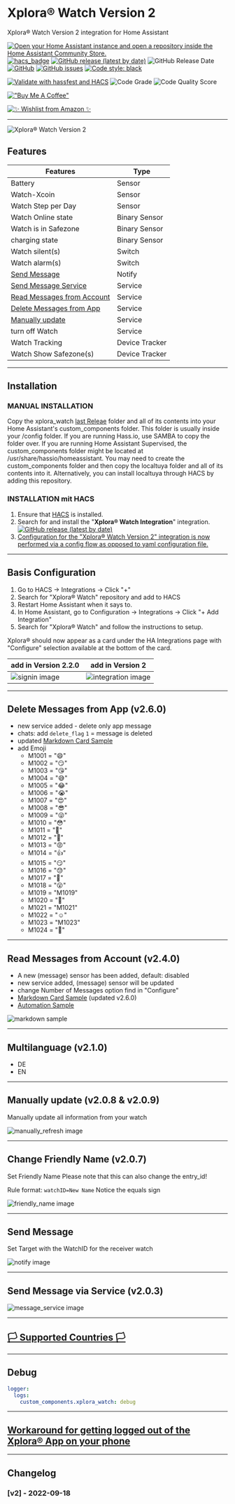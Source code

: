 # Xplora® Watch Version 2

Xplora® Watch Version 2 integration for Home Assistant

[![Open your Home Assistant instance and open a repository inside the Home Assistant Community Store.](https://my.home-assistant.io/badges/hacs_repository.svg)](https://my.home-assistant.io/redirect/hacs_repository/?owner=Ludy87&repository=xplora_watch&category=integration)\
[![hacs_badge](https://img.shields.io/badge/HACS-Default-orange.svg?style=for-the-badge&logo=appveyor)](https://github.com/hacs/integration)
[![GitHub release (latest by date)](https://img.shields.io/github/v/release/Ludy87/xplora_watch?style=for-the-badge&logo=appveyor)](https://github.com/Ludy87/xplora_watch/releases)
![GitHub Release Date](https://img.shields.io/github/release-date/Ludy87/xplora_watch?style=for-the-badge&logo=appveyor)
[![GitHub](https://img.shields.io/github/license/Ludy87/xplora_watch?style=for-the-badge&logo=appveyor)](LICENSE)
[![GitHub issues](https://img.shields.io/github/issues/Ludy87/xplora_watch?style=for-the-badge&logo=appveyor)](https://github.com/Ludy87/xplora_watch/issues)
[![Code style: black](https://img.shields.io/badge/code%20style-black-000000.svg?style=for-the-badge&logo=appveyor)](https://github.com/psf/black)

[![Validate with hassfest and HACS](https://github.com/Ludy87/xplora_watch/actions/workflows/hassfest.yaml/badge.svg)](https://github.com/Ludy87/xplora_watch/actions/workflows/hassfest.yaml)
![Code Grade](https://api.codiga.io/project/35408/status/svg)
![Code Quality Score](https://api.codiga.io/project/35408/score/svg)

[!["Buy Me A Coffee"](https://www.buymeacoffee.com/assets/img/custom_images/orange_img.png)](https://www.buymeacoffee.com/ludy87)

[![✨ Wishlist from Amazon ✨](https://www.astra-g.org/wp-content/uploads/2022/09/amazon_wish.png)](https://smile.amazon.de/registry/wishlist/2MX8QK8VE9MV1)

---
![Xplora® Watch Version 2](https://github.com/home-assistant/brands/blob/master/custom_integrations/xplora_watch/logo@2x.png?raw=true)

## Features

| Features                                                                                             | Type           |
| ---------------------------------------------------------------------------------------------------- | -------------- |
| Battery                                                                                              | Sensor         |
| Watch-Xcoin                                                                                          | Sensor         |
| Watch Step per Day                                                                                   | Sensor         |
| Watch Online state                                                                                   | Binary Sensor  |
| Watch is in Safezone                                                                                 | Binary Sensor  |
| charging state                                                                                       | Binary Sensor  |
| Watch silent(s)                                                                                      | Switch         |
| Watch alarm(s)                                                                                       | Switch         |
| [Send Message](https://github.com/Ludy87/xplora_watch#send-message)                                  | Notify         |
| [Send Message Service](https://github.com/Ludy87/xplora_watch#send-message-via-service-v203)         | Service        |
| [Read Messages from Account](https://github.com/Ludy87/xplora_watch#read-messages-from-account-v240) | Service        |
| [Delete Messages from App](https://github.com/Ludy87/xplora_watch#delete-messages-from-app-v260)     | Service        |
| [Manually update](https://github.com/Ludy87/xplora_watch#manually-update-v208--v209)                 | Service        |
| turn off Watch                                                                                       | Service        |
| Watch Tracking                                                                                       | Device Tracker |
| Watch Show Safezone(s)                                                                               | Device Tracker |
---

## Installation

### MANUAL INSTALLATION

Copy the xplora_watch [last Releae](https://github.com/Ludy87/xplora_watch/releases) folder and all of its contents into your Home Assistant's custom_components folder. This folder is usually inside your /config folder. If you are running Hass.io, use SAMBA to copy the folder over. If you are running Home Assistant Supervised, the custom_components folder might be located at /usr/share/hassio/homeassistant. You may need to create the custom_components folder and then copy the localtuya folder and all of its contents into it. Alternatively, you can install localtuya through HACS by adding this repository.

### INSTALLATION mit HACS

1. Ensure that [HACS](https://hacs.xyz/) is installed.
2. Search for and install the "__Xplora® Watch Integration__" integration. [![GitHub release (latest by date)](https://img.shields.io/github/v/release/Ludy87/xplora_watch)](https://github.com/Ludy87/xplora_watch/releases)
3. [Configuration for the "Xplora® Watch Version 2" integration is now performed via a config flow as opposed to yaml configuration file.](https://github.com/Ludy87/xplora_watch#basis-configuration)

---

## Basis Configuration

1. Go to HACS -> Integrations -> Click "+"
2. Search for "Xplora® Watch" repository and add to HACS
3. Restart Home Assistant when it says to.
4. In Home Assistant, go to Configuration -> Integrations -> Click "+ Add Integration"
5. Search for "Xplora® Watch" and follow the instructions to setup.

Xplora® should now appear as a card under the HA Integrations page with "Configure" selection available at the bottom of the card.

| add in Version 2.2.0                                                                          | add in Version 2                                                                                        |
| --------------------------------------------------------------------------------------------- | ------------------------------------------------------------------------------------------------------- |
| ![signin image](https://raw.githubusercontent.com/Ludy87/xplora_watch/main/images/signin.png) | ![integration image](https://raw.githubusercontent.com/Ludy87/xplora_watch/main/images/integration.png) |

---

## Delete Messages from App (v2.6.0)

- new service added - delete only app message
- chats: add ```delete_flag```  `1` = message is deleted
- updated [Markdown Card Sample](https://raw.githubusercontent.com/Ludy87/xplora_watch/main/samples/markdown-card-read-messages.md)
- add Emoji
  - M1001 = "😄"
  - M1002 = "😏"
  - M1003 = "😘"
  - M1004 = "😅"
  - M1005 = "😂"
  - M1006 = "😭"
  - M1007 = "😍"
  - M1008 = "😎"
  - M1009 = "😜"
  - M1010 = "😳"
  - M1011 = "🥱"
  - M1012 = "👏"
  - M1013 = "😡"
  - M1014 = "👍"
  - M1015 = "😏"
  - M1016 = "😓"
  - M1017 = "🍧"
  - M1018 = "😮"
  - M1019 = "M1019"
  - M1020 = "🎁"
  - M1021 = "M1021"
  - M1022 = "☺️"
  - M1023 = "M1023"
  - M1024 = "🌹"

---

## Read Messages from Account (v2.4.0)

- A new (message) sensor has been added, default: disabled
- new service added, (message) sensor will be updated
- change Number of Messages option find in "Configure"
- [Markdown Card Sample](https://raw.githubusercontent.com/Ludy87/xplora_watch/main/samples/markdown-card-read-messages.md) (updated v2.6.0)
- [Automation Sample](https://raw.githubusercontent.com/Ludy87/xplora_watch/main/samples/automation-read-messages.yaml)

![markdown sample](https://raw.githubusercontent.com/Ludy87/xplora_watch/main/images/markdown_sample.png)

---

## Multilanguage (v2.1.0)

- DE
- EN

---

## Manually update (v2.0.8 & v2.0.9)

Manually update all information from your watch

![manually_refresh image](https://raw.githubusercontent.com/Ludy87/xplora_watch/main/images/manually_refresh.png)

---

## Change Friendly Name (v2.0.7)

Set Friendly Name
Please note that this can also change the entry_id!

Rule format: ```watchID=New Name``` Notice the equals sign

![friendly_name image](https://raw.githubusercontent.com/Ludy87/xplora_watch/main/images/friendly_name.png)

---

## Send Message

Set Target with the WatchID for the receiver watch

![notify image](https://raw.githubusercontent.com/Ludy87/xplora_watch/main/images/notify.png)

---

## Send Message via Service (v2.0.3)

![message_service image](https://raw.githubusercontent.com/Ludy87/xplora_watch/main/images/message_service.png)

---

## [🏳 Supported Countries 🏳](https://github.com/Ludy87/xplora_watch/wiki/Countries)

---

## Debug

```yaml
logger:
  logs:
    custom_components.xplora_watch: debug
```

---

## [Workaround for getting logged out of the Xplora® App on your phone](https://github.com/Ludy87/xplora_watch/issues/24)

---

<!-- START ./CHANGELOG.md -->
## Changelog

### [v2] - 2022-09-18

<!-- END ./CHANGELOG.md -->
